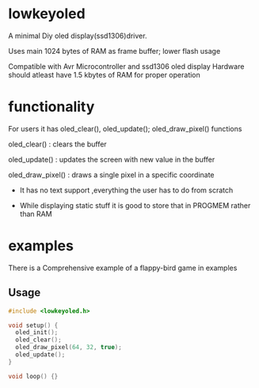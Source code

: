 # lowkeyoled
A minimal Diy oled display(ssd1306)driver.

Uses main 1024 bytes of RAM as frame buffer; lower flash usage

Compatible with Avr Microcontroller and ssd1306 oled display
Hardware should atleast have 1.5 kbytes of RAM for proper operation 
# functionality
For users it has oled_clear(), oled_update(); oled_draw_pixel() functions 

oled_clear() : clears the buffer

oled_update() : updates the screen with new value in the buffer

oled_draw_pixel() : draws a single pixel in a specific coordinate

* It has no text support ,everything the user has to do from scratch 

* While displaying static stuff it is good to store that in PROGMEM rather than RAM

# examples
   There is a Comprehensive example of a flappy-bird game in examples 
 

## Usage

```c
#include <lowkeyoled.h>

void setup() {
  oled_init();
  oled_clear();
  oled_draw_pixel(64, 32, true);
  oled_update();
}

void loop() {}

